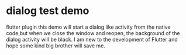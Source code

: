 # dialog test demo
flutter plugin
this demo will start a dialog like activity from the native code,but when we close the window and reopen, the background of the dialog activity will be black.
I am new to the development of Flutter and hope some kind big brother will save me.